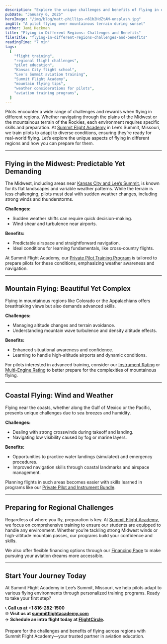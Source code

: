 ```yaml
---
description: "Explore the unique challenges and benefits of flying in different regions across the U.S. and beyond. Learn how Summit Flight Academy in Lee’s Summit, Missouri, prepares pilots to adapt to diverse environments."
pubDate: "January 6, 2025"
heroImage: "/img/blog/matt-phillips-n61b2HdZtAM-unsplash.jpg"
imgAlt: "A pilot flying over mountainous terrain during sunset"
author: Jami Heckman
title: "Flying in Different Regions: Challenges and Benefits"
fileTitle: "flying-in-different-regions-challenges-and-benefits"
readingTime: "7 min"
tags:
  [
    "flight training",
    "regional flight challenges",
    "pilot education",
    "Kansas City flight school",
    "Lee's Summit aviation training",
    "Summit Flight Academy",
    "mountain flying tips",
    "weather considerations for pilots",
    "aviation training programs",
  ]
---
```


Pilots encounter a wide range of challenges and rewards when flying in different regions. Whether navigating through the plains of the Midwest or the mountainous terrain of the Rockies, each environment requires specific skills and preparation. At [Summit Flight Academy](https://www.summitflightacademy.com/) in Lee’s Summit, Missouri, we train pilots to adapt to diverse conditions, ensuring they’re ready for real-world flying. Let’s explore the unique aspects of flying in different regions and how you can prepare for them.

---

## Flying in the Midwest: Predictable Yet Demanding

The Midwest, including areas near [Kansas City and Lee’s Summit](https://www.summitflightacademy.com/about/our-team/), is known for its flat landscapes and variable weather patterns. While the terrain is less challenging, pilots must deal with sudden weather changes, including strong winds and thunderstorms.

**Challenges:**

- Sudden weather shifts can require quick decision-making.
- Wind shear and turbulence near airports.

**Benefits:**

- Predictable airspace and straightforward navigation.
- Ideal conditions for learning fundamentals, like cross-country flights.

At Summit Flight Academy, our [Private Pilot Training Program](https://www.summitflightacademy.com/flight-programs/private-pilot-training/) is tailored to prepare pilots for these conditions, emphasizing weather awareness and navigation.

---

## Mountain Flying: Beautiful Yet Complex

Flying in mountainous regions like Colorado or the Appalachians offers breathtaking views but also demands advanced skills.

**Challenges:**

- Managing altitude changes and terrain avoidance.
- Understanding mountain wave turbulence and density altitude effects.

**Benefits:**

- Enhanced situational awareness and confidence.
- Learning to handle high-altitude airports and dynamic conditions.

For pilots interested in advanced training, consider our [Instrument Rating](https://www.summitflightacademy.com/flight-programs/instrument-rating/) or [Multi-Engine Rating](https://www.summitflightacademy.com/flight-programs/multi-engine-rating/) to better prepare for the complexities of mountainous flying.

---

## Coastal Flying: Wind and Weather

Flying near the coasts, whether along the Gulf of Mexico or the Pacific, presents unique challenges due to sea breezes and humidity.

**Challenges:**

- Dealing with strong crosswinds during takeoff and landing.
- Navigating low visibility caused by fog or marine layers.

**Benefits:**

- Opportunities to practice water landings (simulated) and emergency procedures.
- Improved navigation skills through coastal landmarks and airspace management.

Planning flights in such areas becomes easier with skills learned in programs like our [Private Pilot and Instrument Bundle](https://www.summitflightacademy.com/flight-programs/private-pilot-instrument-bundle/).

---

## Preparing for Regional Challenges

Regardless of where you fly, preparation is key. At [Summit Flight Academy](https://www.summitflightacademy.com/), we focus on comprehensive training to ensure our students are equipped to handle any environment. Whether you’re tackling strong Midwest winds or high-altitude mountain passes, our programs build your confidence and skills.

We also offer flexible financing options through our [Financing Page](https://www.summitflightacademy.com/resources/financing/) to make pursuing your aviation dreams more accessible.

---

## Start Your Journey Today

At Summit Flight Academy in Lee’s Summit, Missouri, we help pilots adapt to various flying environments through personalized training programs. Ready to take your first step?

📞 **Call us at +1 816-282-1500**  
🌐 **Visit us at [summitflightacademy.com](https://www.summitflightacademy.com/)**  
✈️ **Schedule an intro flight today at [FlightCircle](https://www.flightcircle.com/shop/325431594e72/4000002368).**

Prepare for the challenges and benefits of flying across regions with Summit Flight Academy—your trusted partner in aviation education.
